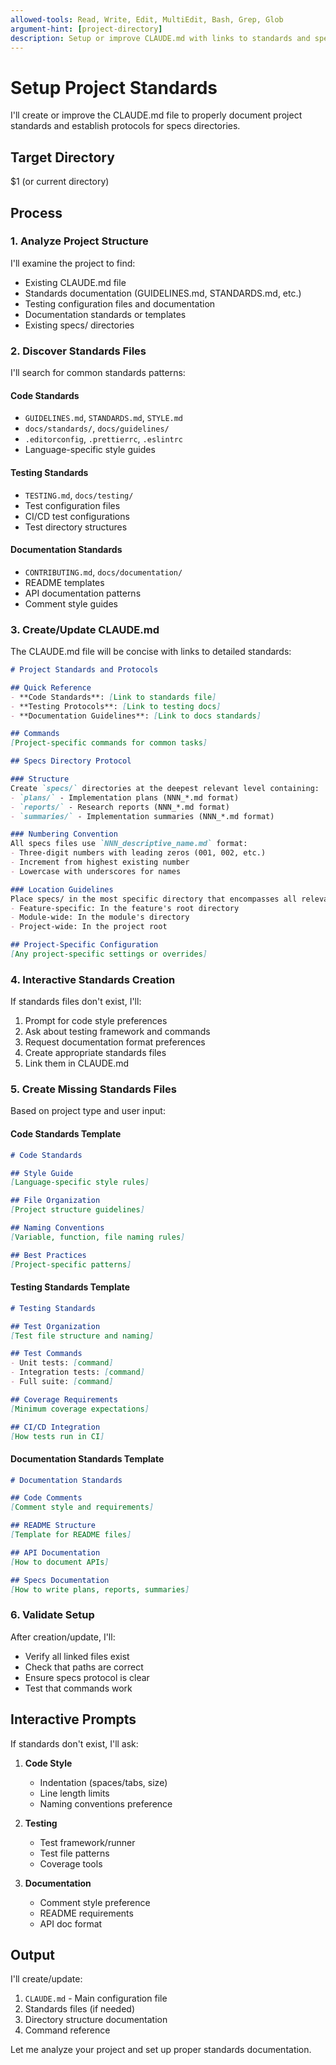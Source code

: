 ```yaml
---
allowed-tools: Read, Write, Edit, MultiEdit, Bash, Grep, Glob
argument-hint: [project-directory]
description: Setup or improve CLAUDE.md with links to standards and specs directory protocols
---
```


# Setup Project Standards

I'll create or improve the CLAUDE.md file to properly document project standards and establish protocols for specs directories.

## Target Directory
$1 (or current directory)

## Process

### 1. Analyze Project Structure
I'll examine the project to find:
- Existing CLAUDE.md file
- Standards documentation (GUIDELINES.md, STANDARDS.md, etc.)
- Testing configuration files and documentation
- Documentation standards or templates
- Existing specs/ directories

### 2. Discover Standards Files
I'll search for common standards patterns:

#### Code Standards
- `GUIDELINES.md`, `STANDARDS.md`, `STYLE.md`
- `docs/standards/`, `docs/guidelines/`
- `.editorconfig`, `.prettierrc`, `.eslintrc`
- Language-specific style guides

#### Testing Standards
- `TESTING.md`, `docs/testing/`
- Test configuration files
- CI/CD test configurations
- Test directory structures

#### Documentation Standards
- `CONTRIBUTING.md`, `docs/documentation/`
- README templates
- API documentation patterns
- Comment style guides

### 3. Create/Update CLAUDE.md
The CLAUDE.md file will be concise with links to detailed standards:

```markdown
# Project Standards and Protocols

## Quick Reference
- **Code Standards**: [Link to standards file]
- **Testing Protocols**: [Link to testing docs]
- **Documentation Guidelines**: [Link to docs standards]

## Commands
[Project-specific commands for common tasks]

## Specs Directory Protocol

### Structure
Create `specs/` directories at the deepest relevant level containing:
- `plans/` - Implementation plans (NNN_*.md format)
- `reports/` - Research reports (NNN_*.md format)
- `summaries/` - Implementation summaries (NNN_*.md format)

### Numbering Convention
All specs files use `NNN_descriptive_name.md` format:
- Three-digit numbers with leading zeros (001, 002, etc.)
- Increment from highest existing number
- Lowercase with underscores for names

### Location Guidelines
Place specs/ in the most specific directory that encompasses all relevant files:
- Feature-specific: In the feature's root directory
- Module-wide: In the module's directory
- Project-wide: In the project root

## Project-Specific Configuration
[Any project-specific settings or overrides]
```

### 4. Interactive Standards Creation
If standards files don't exist, I'll:
1. Prompt for code style preferences
2. Ask about testing framework and commands
3. Request documentation format preferences
4. Create appropriate standards files
5. Link them in CLAUDE.md

### 5. Create Missing Standards Files
Based on project type and user input:

#### Code Standards Template
```markdown
# Code Standards

## Style Guide
[Language-specific style rules]

## File Organization
[Project structure guidelines]

## Naming Conventions
[Variable, function, file naming rules]

## Best Practices
[Project-specific patterns]
```

#### Testing Standards Template
```markdown
# Testing Standards

## Test Organization
[Test file structure and naming]

## Test Commands
- Unit tests: [command]
- Integration tests: [command]
- Full suite: [command]

## Coverage Requirements
[Minimum coverage expectations]

## CI/CD Integration
[How tests run in CI]
```

#### Documentation Standards Template
```markdown
# Documentation Standards

## Code Comments
[Comment style and requirements]

## README Structure
[Template for README files]

## API Documentation
[How to document APIs]

## Specs Documentation
[How to write plans, reports, summaries]
```

### 6. Validate Setup
After creation/update, I'll:
- Verify all linked files exist
- Check that paths are correct
- Ensure specs protocol is clear
- Test that commands work

## Interactive Prompts

If standards don't exist, I'll ask:

1. **Code Style**
   - Indentation (spaces/tabs, size)
   - Line length limits
   - Naming conventions preference

2. **Testing**
   - Test framework/runner
   - Test file patterns
   - Coverage tools

3. **Documentation**
   - Comment style preference
   - README requirements
   - API doc format

## Output

I'll create/update:
1. `CLAUDE.md` - Main configuration file
2. Standards files (if needed)
3. Directory structure documentation
4. Command reference

Let me analyze your project and set up proper standards documentation.